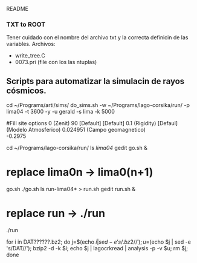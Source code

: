 README

### TXT to ROOT 

Tener cuidado con el nombre del archivo txt y la correcta definicin de las variables. 
Archivos: 
- write_tree.C
- 0073.pri (file con los las ntuplas)

## Scripts para automatizar la simulacin de rayos cósmicos. 
cd ~/Programs/arti/sims/
do_sims.sh -w ~/Programs/lago-corsika/run/ -p lima04 -t 3600 -y -u gerald -s lima -k 5000

#Fill site options
0              (Zenit)
90
[Default]
[Default]
0.1            (Rigidity)
[Defaul]       (Modelo Atmosferico)
0.024951	(Campo geomagnetico)   
-0.2975

cd ~/Programs/lago-corsika/run/
ls *lima04*
gedit go.sh &
# replace lima0n  -> lima0(n+1)
go.sh
./go.sh
ls run-lima04* > run.sh
gedit run.sh &
# replace run  -> ./run
./run


for i in DAT??????.bz2; do j=$(echo $i | sed -e 's/.bz2//'); u=$(echo $j | sed -e 's/DAT//'); bzip2 -d -k $i; echo $j | lagocrkread | analysis -p -v $u; rm $j; done

